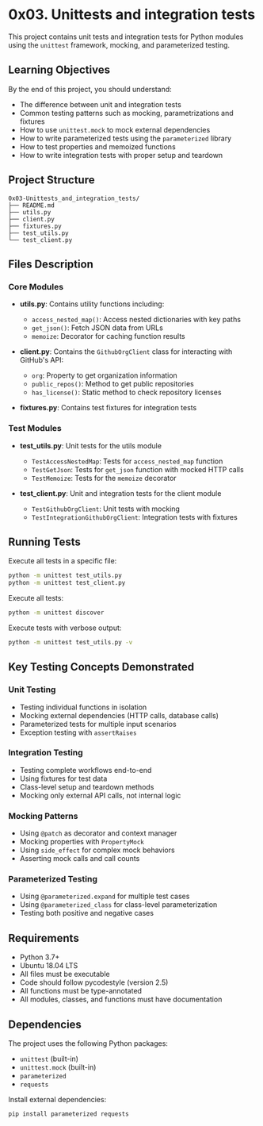 # 0x03. Unittests and integration tests

This project contains unit tests and integration tests for Python modules using the `unittest` framework, mocking, and parameterized testing.

## Learning Objectives

By the end of this project, you should understand:

- The difference between unit and integration tests
- Common testing patterns such as mocking, parametrizations and fixtures
- How to use `unittest.mock` to mock external dependencies
- How to write parameterized tests using the `parameterized` library
- How to test properties and memoized functions
- How to write integration tests with proper setup and teardown

## Project Structure

```
0x03-Unittests_and_integration_tests/
├── README.md
├── utils.py
├── client.py
├── fixtures.py
├── test_utils.py
└── test_client.py
```

## Files Description

### Core Modules

- **utils.py**: Contains utility functions including:
  - `access_nested_map()`: Access nested dictionaries with key paths
  - `get_json()`: Fetch JSON data from URLs
  - `memoize`: Decorator for caching function results

- **client.py**: Contains the `GithubOrgClient` class for interacting with GitHub's API:
  - `org`: Property to get organization information
  - `public_repos()`: Method to get public repositories
  - `has_license()`: Static method to check repository licenses

- **fixtures.py**: Contains test fixtures for integration tests

### Test Modules

- **test_utils.py**: Unit tests for the utils module
  - `TestAccessNestedMap`: Tests for `access_nested_map` function
  - `TestGetJson`: Tests for `get_json` function with mocked HTTP calls
  - `TestMemoize`: Tests for the `memoize` decorator

- **test_client.py**: Unit and integration tests for the client module
  - `TestGithubOrgClient`: Unit tests with mocking
  - `TestIntegrationGithubOrgClient`: Integration tests with fixtures

## Running Tests

Execute all tests in a specific file:
```bash
python -m unittest test_utils.py
python -m unittest test_client.py
```

Execute all tests:
```bash
python -m unittest discover
```

Execute tests with verbose output:
```bash
python -m unittest test_utils.py -v
```

## Key Testing Concepts Demonstrated

### Unit Testing
- Testing individual functions in isolation
- Mocking external dependencies (HTTP calls, database calls)
- Parameterized tests for multiple input scenarios
- Exception testing with `assertRaises`

### Integration Testing
- Testing complete workflows end-to-end
- Using fixtures for test data
- Class-level setup and teardown methods
- Mocking only external API calls, not internal logic

### Mocking Patterns
- Using `@patch` as decorator and context manager
- Mocking properties with `PropertyMock`
- Using `side_effect` for complex mock behaviors
- Asserting mock calls and call counts

### Parameterized Testing
- Using `@parameterized.expand` for multiple test cases
- Using `@parameterized_class` for class-level parameterization
- Testing both positive and negative cases

## Requirements

- Python 3.7+
- Ubuntu 18.04 LTS
- All files must be executable
- Code should follow pycodestyle (version 2.5)
- All functions must be type-annotated
- All modules, classes, and functions must have documentation

## Dependencies

The project uses the following Python packages:
- `unittest` (built-in)
- `unittest.mock` (built-in)
- `parameterized`
- `requests`

Install external dependencies:
```bash
pip install parameterized requests
```
